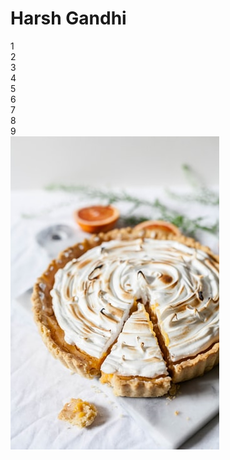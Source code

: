 
<head>
  <meta charset="utf-8">
  <link rel="stylesheet" type="text/css" href="styles.css">
</head>
<body>
  <h1>Harsh Gandhi</h1>
  <div class="grid-container">
  <div class="grid-item">1</div>
  <div class="grid-item">2</div>
  <div class="grid-item">3</div>
  <div class="grid-item">4</div>
  <div class="grid-item">5</div>
  <div class="grid-item">6</div>
  <div class="grid-item">7</div>
  <div class="grid-item">8</div>
  <div class="grid-item">9</div>
</div>
  <img src="flower.jpg" alt="Pie:)">
</body>




